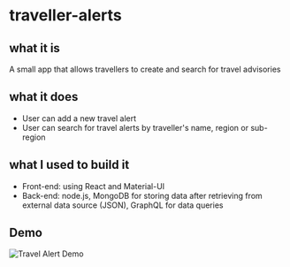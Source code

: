 # traveller-alerts

## what it is
A small app that allows travellers to create and search for travel advisories
## what it does
 - User can add a new travel alert
 - User can search for travel alerts by traveller's name, region or sub-region

## what I used to build it
- Front-end: using React and Material-UI
- Back-end: node.js, MongoDB for storing data after retrieving from external data source (JSON), GraphQL for data queries

## Demo
![Travel Alert Demo]()
